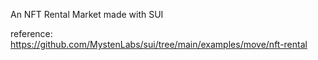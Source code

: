 
An NFT Rental Market made with SUI

reference: 
https://github.com/MystenLabs/sui/tree/main/examples/move/nft-rental
